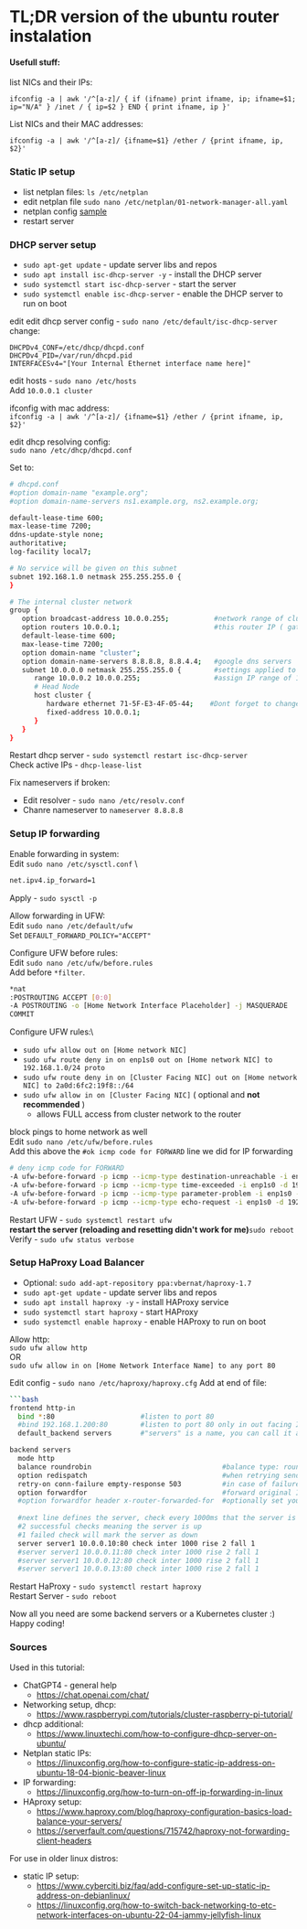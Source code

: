 # TL;DR version of the ubuntu router instalation

#### Usefull stuff:
list NICs and their IPs:
```
ifconfig -a | awk '/^[a-z]/ { if (ifname) print ifname, ip; ifname=$1; ip="N/A" } /inet / { ip=$2 } END { print ifname, ip }'
```
List NICs and their MAC addresses:
```
ifconfig -a | awk '/^[a-z]/ {ifname=$1} /ether / {print ifname, ip, $2}'
```

### Static IP setup
- list netplan files: `ls /etc/netplan`
- edit netplan file `sudo nano /etc/netplan/01-network-manager-all.yaml`
- netplan config [sample](./2-nics-sample-config.yml)
- restart server

### DHCP server setup
- `sudo apt-get update` - update server libs and repos
- `sudo apt install isc-dhcp-server -y` - install the DHCP server
- `sudo systemctl start isc-dhcp-server` - start the server
- `sudo systemctl enable isc-dhcp-server` - enable the DHCP server to run on boot

edit edit dhcp server config - `sudo nano /etc/default/isc-dhcp-server`
change:
```
DHCPDv4_CONF=/etc/dhcp/dhcpd.conf
DHCPDv4_PID=/var/run/dhcpd.pid
INTERFACESv4="[Your Internal Ethernet interface name here]"
```

edit hosts - `sudo nano /etc/hosts`\
Add `10.0.0.1 cluster`

ifconfig with mac address: \
`ifconfig -a | awk '/^[a-z]/ {ifname=$1} /ether / {print ifname, ip, $2}'`

edit dhcp resolving config: \
`sudo nano /etc/dhcp/dhcpd.conf`

Set to:
```bash
# dhcpd.conf
#option domain-name "example.org";
#option domain-name-servers ns1.example.org, ns2.example.org;

default-lease-time 600;
max-lease-time 7200;
ddns-update-style none;
authoritative;
log-facility local7;

# No service will be given on this subnet
subnet 192.168.1.0 netmask 255.255.255.0 {
}

# The internal cluster network
group {
   option broadcast-address 10.0.0.255;           #network range of cluster network: 10.0.0.0 - 10.0.0.255
   option routers 10.0.0.1;                       #this router IP ( gateway for cluster network )
   default-lease-time 600;
   max-lease-time 7200;
   option domain-name "cluster";
   option domain-name-servers 8.8.8.8, 8.8.4.4;   #google dns servers
   subnet 10.0.0.0 netmask 255.255.255.0 {        #settings applied to 10.0.0.0 - 10.0.0.255 ips
      range 10.0.0.2 10.0.0.255;                  #assign IP range of 10.0.0.2-10.0.0.255 ( inclusive )
      # Head Node
      host cluster {
         hardware ethernet 71-5F-E3-4F-05-44;    #Dont forget to change with mac of your internal connection
         fixed-address 10.0.0.1;
      }
   }
}
```
Restart dhcp server - `sudo systemctl restart isc-dhcp-server`\
Check active IPs - `dhcp-lease-list`

Fix nameservers if broken:
- Edit resolver - `sudo nano /etc/resolv.conf`
- Chanre nameserver to `nameserver 8.8.8.8`

### Setup IP forwarding

Enable forwarding in system: \
Edit `sudo nano /etc/sysctl.conf` \
```bash
net.ipv4.ip_forward=1
```
Apply - `sudo sysctl -p`

Allow forwarding in UFW:\
Edit `sudo nano /etc/default/ufw`\
Set `DEFAULT_FORWARD_POLICY="ACCEPT"`

Configure UFW before rules:\
Edit `sudo nano /etc/ufw/before.rules`\
Add before `*filter`.
```bash
*nat
:POSTROUTING ACCEPT [0:0]
-A POSTROUTING -o [Home Network Interface Placeholder] -j MASQUERADE
COMMIT
```

Configure UFW rules:\
- `sudo ufw allow out on [Home network NIC]`
- `sudo ufw route deny in on enp1s0 out on [Home network NIC] to 192.168.1.0/24 proto`
- `sudo ufw route deny in on [Cluster Facing NIC] out on [Home network NIC] to 2a0d:6fc2:19f8::/64`
- `sudo ufw allow in on [Cluster Facing NIC]` ( optional and **not recommended** )
  - allows FULL access from cluster network to the router

block pings to home network as well\
Edit `sudo nano /etc/ufw/before.rules`\
Add this above the `#ok icmp code for FORWARD` line we did for IP forwarding
```bash
# deny icmp code for FORWARD
-A ufw-before-forward -p icmp --icmp-type destination-unreachable -i enp1s0 -d 192.168.1.0/24 -j DROP
-A ufw-before-forward -p icmp --icmp-type time-exceeded -i enp1s0 -d 192.168.1.0/24 -j DROP
-A ufw-before-forward -p icmp --icmp-type parameter-problem -i enp1s0 -d 192.168.1.0/24 -j DROP
-A ufw-before-forward -p icmp --icmp-type echo-request -i enp1s0 -d 192.168.1.0/24 -j DROP
```

Restart UFW - `sudo systemctl restart ufw` \
**restart the server (reloading and resetting didn't work for me)**`sudo reboot`\
Verify - `sudo ufw status verbose`

### Setup HaProxy Load Balancer

- Optional: `sudo add-apt-repository ppa:vbernat/haproxy-1.7`
- `sudo apt-get update` - update server libs and repos
- `sudo apt install haproxy -y` - install HAProxy service
- `sudo systemctl start haproxy` - start HAProxy
- `sudo systemctl enable haproxy` - enable HAProxy to run on boot

Allow http:\
`sudo ufw allow http`\
OR\
`sudo ufw allow in on [Home Network Interface Name] to any port 80`

Edit config - `sudo nano /etc/haproxy/haproxy.cfg`
Add at end of file:
```bash
```bash
frontend http-in
  bind *:80                     #listen to port 80
  #bind 192.168.1.200:80        #listen to port 80 only in out facing IP address ( home network )
  default_backend servers       #"servers" is a name, you can call it anyway you like

backend servers
  mode http
  balance roundrobin                                #balance type: round-robin 
  option redispatch                                 #when retrying send to anotehr server instead of sticking to the same one
  retry-on conn-failure empty-response 503          #in case of failure retry on another server
  option forwardfor                                 #forward original IP as 'x-forwarded-for' header
  #option forwardfor header x-router-forwarded-for  #optionally set your own header name
  
  #next line defines the server, check every 1000ms that the server is up
  #2 successful checks meaning the server is up
  #1 failed check will mark the server as down
  server server1 10.0.0.10:80 check inter 1000 rise 2 fall 1
  #server server1 10.0.0.11:80 check inter 1000 rise 2 fall 1
  #server server1 10.0.0.12:80 check inter 1000 rise 2 fall 1
  #server server1 10.0.0.13:80 check inter 1000 rise 2 fall 1
```

Restart HaProxy - `sudo systemctl restart haproxy` \
Restart Server - `sudo reboot`

Now all you need are some backend servers or a Kubernetes cluster :)
Happy coding!

### Sources
Used in this tutorial:
- ChatGPT4 - general help
    - https://chat.openai.com/chat/
- Networking setup, dhcp:
    - https://www.raspberrypi.com/tutorials/cluster-raspberry-pi-tutorial/
- dhcp additional:
    - https://www.linuxtechi.com/how-to-configure-dhcp-server-on-ubuntu/
- Netplan static IPs:
    - https://linuxconfig.org/how-to-configure-static-ip-address-on-ubuntu-18-04-bionic-beaver-linux
- IP forwarding:
    - https://linuxconfig.org/how-to-turn-on-off-ip-forwarding-in-linux
- HAproxy setup:
    - https://www.haproxy.com/blog/haproxy-configuration-basics-load-balance-your-servers/
    - https://serverfault.com/questions/715742/haproxy-not-forwarding-client-headers

For use in older linux distros:
- static IP setup:
    - https://www.cyberciti.biz/faq/add-configure-set-up-static-ip-address-on-debianlinux/
    - https://linuxconfig.org/how-to-switch-back-networking-to-etc-network-interfaces-on-ubuntu-22-04-jammy-jellyfish-linux



